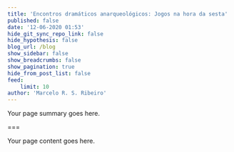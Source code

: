 ```yaml
---
title: 'Encontros dramáticos anarqueológicos: Jogos na hora da sesta'
published: false
date: '12-06-2020 01:53'
hide_git_sync_repo_link: false
hide_hypothesis: false
blog_url: /blog
show_sidebar: false
show_breadcrumbs: false
show_pagination: true
hide_from_post_list: false
feed:
    limit: 10
author: 'Marcelo R. S. Ribeiro'
---
```


Your page summary goes here.

===

Your page content goes here.